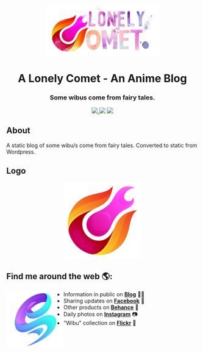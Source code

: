 <p align="center">
  <a href="https://meoki.net/alonelycomet">
    <img src="logo/logo.png" width='300px'/>
  </a>
</p>

<h1 align="center"> A Lonely Comet - An Anime Blog </h1>

<h3 align="center"> Some wibus come from fairy tales. </h3>

<p align="center">
  <a href="https://github.com/meokisama/meokisama.github.io/blob/develop/LICENSE">
    <img src="https://img.shields.io/badge/license-MIT-blue.svg"/>
  </a>
  <img src="https://img.shields.io/badge/PRs-welcome-brightgreen.svg"/>
  <a href="https://twitter.com/intent/follow?screen_name=meokiiii">
    <img src="https://img.shields.io/twitter/follow/meokiiii.svg?label=Follow%20@meokiiii"/>
  </a>
</p>

## About

A static blog of some wibu/s come from fairy tales. Converted to static from Wordpress.

## Logo

<p align="center">
  <a href="https://meoki.net/alonelycomet">
    <img src="logo/512.png" width='200px'/>
  </a>
</p>

## Find me around the web 🌎:

<a href="https://facebook.com/slytherinnn/"><img align="left" width="150" height="150" src="https://github.com/meokisama/meokisama/blob/master/image/2750554.png"> </a>

- Information in public on <a href="https://meoki.net/">**Blog**</a> ✍🏾
- Sharing updates on <a href="https://facebook.com/slytherinnn/">**Facebook**</a> 💼
- Other products on <a href="https://www.behance.net/meokisama">**Behance**</a> 🏓
- Daily photos on <a href="https://www.instagram.com/hi.im.meoki/">**Instagram**</a> 📷
- "Wibu" collection on <a href="https://www.flickr.com/photos/meokisama/albums">**Flickr**</a> 👾
